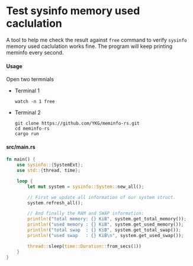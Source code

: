 # Test sysinfo memory used caclulation

A tool to help me check the result against `free` command to verify `sysinfo` memory used caclulation works fine.
The program will keep printing meminfo every second. 

#### Usage


Open two termnials

- Terminal 1

  ```console
  watch -n 1 free
  ```

- Terminal 2

  ```console
  git clone https://github.com/YKG/meminfo-rs.git
  cd meminfo-rs
  cargo run
  ```

#### src/main.rs

```rust
fn main() {
    use sysinfo::{SystemExt};
    use std::{thread, time};

    loop {
        let mut system = sysinfo::System::new_all();

        // First we update all information of our system struct.
        system.refresh_all();

        // And finally the RAM and SWAP information:
        println!("total memory: {} KiB", system.get_total_memory());
        println!("used memory : {} KiB", system.get_used_memory());
        println!("total swap  : {} KiB", system.get_total_swap());
        println!("used swap   : {} KiB\n", system.get_used_swap());

        thread::sleep(time::Duration::from_secs(1))
    }
}
```
